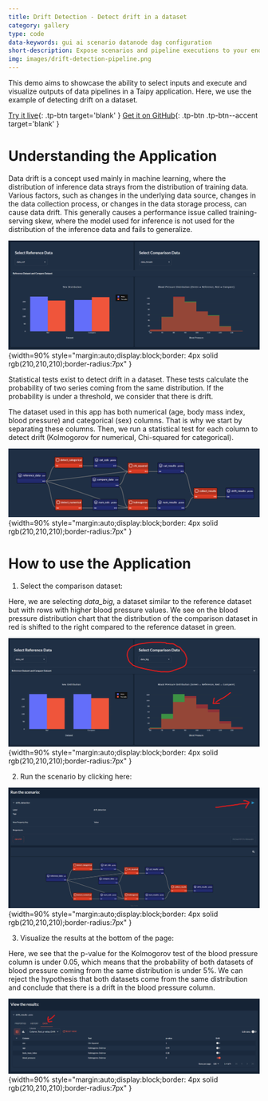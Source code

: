 ```yaml
---
title: Drift Detection - Detect drift in a dataset
category: gallery
type: code
data-keywords: gui ai scenario datanode dag configuration
short-description: Expose scenarios and pipeline executions to your end-users with this input dataset drift detection.
img: images/drift-detection-pipeline.png
---
```

This demo aims to showcase the ability to select inputs and execute and visualize outputs of data
pipelines in a Taipy application. Here, we use the example of detecting drift on a dataset.

[Try it live](https://drift-detection.taipy.cloud/){: .tp-btn target='blank' }
[Get it on GitHub](https://github.com/Avaiga/demo-drift-detection){: .tp-btn .tp-btn--accent target='blank' }

# Understanding the Application

Data drift is a concept used mainly in machine learning, where the distribution of inference data strays
from the distribution of training data. Various factors, such as changes in the underlying data source,
changes in the data collection process, or changes in the data storage process, can cause data drift.
This generally causes a performance issue called training-serving skew, where the model used for inference
is not used for the distribution of the inference data and fails to generalize.


![Data Distributions](images/drift-detection-distributions.png){width=90% style="margin:auto;display:block;border: 4px solid rgb(210,210,210);border-radius:7px" }

Statistical tests exist to detect drift in a dataset. These tests calculate the probability of two
series coming from the same distribution. If the probability is under a threshold, we consider that there
is drift.

The dataset used in this app has both numerical (age, body mass index, blood pressure) and categorical
(sex) columns. That is why we start by separating these columns. Then, we run a statistical test
for each column to detect drift (Kolmogorov for numerical, Chi-squared for categorical).

![Pipeline](images/drift-detection-pipeline.png){width=90% style="margin:auto;display:block;border: 4px solid rgb(210,210,210);border-radius:7px" }

# How to use the Application

1. Select the comparison dataset:

Here, we are selecting *data_big*, a dataset similar to the reference dataset but with rows with higher
blood pressure values. We see on the blood pressure distribution chart that the distribution of the comparison
dataset in red is shifted to the right compared to the reference dataset in green.

![Shifted Distribution](images/drift-detection-step-1.png){width=90% style="margin:auto;display:block;border: 4px solid rgb(210,210,210);border-radius:7px" }

2. Run the scenario by clicking here:

![Run Scenario](images/drift-detection-step-2.png){width=90% style="margin:auto;display:block;border: 4px solid rgb(210,210,210);border-radius:7px" }

3. Visualize the results at the bottom of the page:

Here, we see that the p-value for the Kolmogorov test of the blood pressure column is under 0.05, which
means that the probability of both datasets of blood pressure coming from the same distribution is under
5%. We can reject the hypothesis that both datasets come from the same distribution and conclude that there
is a drift in the blood pressure column.

![Results](images/drift-detection-step-3.png){width=90% style="margin:auto;display:block;border: 4px solid rgb(210,210,210);border-radius:7px" }
